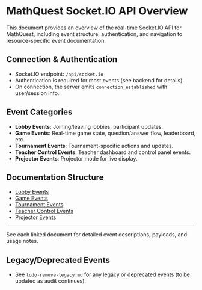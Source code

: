 # MathQuest Socket.IO API Overview

This document provides an overview of the real-time Socket.IO API for MathQuest, including event structure, authentication, and navigation to resource-specific event documentation.

## Connection & Authentication
- Socket.IO endpoint: `/api/socket.io`
- Authentication is required for most events (see backend for details).
- On connection, the server emits `connection_established` with user/session info.

## Event Categories
- **Lobby Events**: Joining/leaving lobbies, participant updates.
- **Game Events**: Real-time game state, question/answer flow, leaderboard, etc.
- **Tournament Events**: Tournament-specific actions and updates.
- **Teacher Control Events**: Teacher dashboard and control panel events.
- **Projector Events**: Projector mode for live display.

## Documentation Structure
- [Lobby Events](./lobby.md)
- [Game Events](./game.md)
- [Tournament Events](./tournament.md)
- [Teacher Control Events](./teacher-control.md)
- [Projector Events](./projector.md)

---

See each linked document for detailed event descriptions, payloads, and usage notes.

## Legacy/Deprecated Events
- See `todo-remove-legacy.md` for any legacy or deprecated events (to be updated as audit continues).

